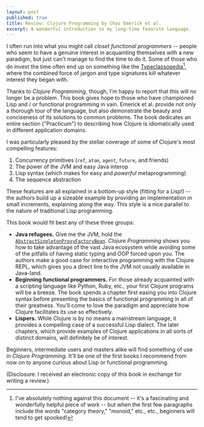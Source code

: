 ```yaml
---
layout: post
published: true
title: Review: Clojure Programming by Chas Emerick et al.
excerpt: A wonderful introduction to my long-time favorite language.
---
```


I often run into what you might call *closet functional programmers* -- people
who seem to have a genuine interest in acquainting themselves with a new
paradigm, but just can't manage to find the time to do it. Some of those who do
invest the time often end up on something like the [Typeclassopedia][1][^1],
where the combined force of jargon and type signatures kill whatever interest
they began with.

Thanks to *Clojure Programming*, though, I'm happy to report that this will no
longer be a problem. This book gives hope to those who have championed Lisp and
/ or functional programming in vain. Emerick et al. provide not only a thorough
tour of the language, but also demonstrate the beauty and conciseness of its
solutions to common problems. The book dedicates an entire section ("Practicum")
to describing how Clojure is idiomatically used in different application
domains.

I was particularly pleased by the stellar coverage of some of Clojure's most
compelling features:

1. Concurrency primitives (`ref`, `atom`, `agent`, `future`, and friends)
2. The power of the JVM and easy Java interop
3. Lisp syntax (which makes for easy and *powerful* metaprogramming)
4. The sequence abstraction

These features are all explained in a bottom-up style (fitting for a Lisp!) --
the authors build up a sizeable example by providing an implementation in small
increments, explaining along the way. This style is a nice parallel to the
nature of traditional Lisp programming.

This book would fit best any of these three groups:

- **Java refugees.** Give me the JVM, hold the
    [`AbstractSingletonProxyFactoryBean`][2]. *Clojure Programming* shows you
    how to take advantage of the vast Java ecosystem while avoiding some of the
    pitfalls of having static typing and OOP forced upon you. The authors make a
    good case for interactive programming with the Clojure REPL, which gives you
    a direct line to the JVM not usually available in Java-land.
- **Beginning functional programmers.** For those already acquainted with a
    scripting language like Python, Ruby, etc., your first Clojure programs will
    be a breeze. The book spends a chapter first easing you into Clojure syntax
    before presenting the basics of functional programming in all of their
    greatness. You'll come to love the paradigm and appreciate how Clojure
    facilitates its use so effectively.
- **Lispers.** While Clojure is by no means a mainstream language, it provides a
    compelling case of a successful Lisp dialect. The later chapters, which
    provide examples of Clojure applications in all sorts of distinct domains,
    will definitely be of interest.

Beginners, intermediate users and masters alike will find something of use in
*Clojure Programming*. It'll be one of the first books I recommend from now on
to anyone curious about Lisp or functional programming.

(Disclosure: I received an electronic copy of this book in exchange for writing
a review.)

[^1]: I've absolutely nothing against this document -- it's a fascinating and
  wonderfully helpful piece of work -- but when the first few paragraphs include
  the words "category theory," "monoid," etc., etc., beginners will tend to get
  spooked!

[1]: http://www.haskell.org/haskellwiki/Typeclassopedia
[2]: http://static.springsource.org/spring/docs/2.5.x/api/org/springframework/aop/framework/AbstractSingletonProxyFactoryBean.html
